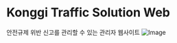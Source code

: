 # Konggi Traffic Solution Web
안전규제 위반 신고를 관리할 수 있는 관리자 웹사이트
![Image](https://github.com/user-attachments/assets/31d1a110-0d04-451b-8ab5-f8fb6da55832)
